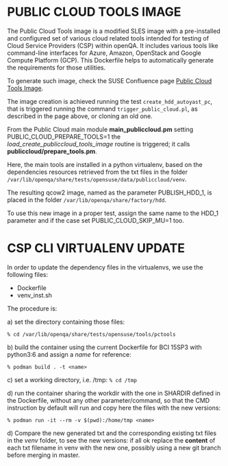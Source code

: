 PUBLIC CLOUD TOOLS IMAGE
========================

The Public Cloud Tools image is a modified SLES image with a pre-installed and configured set of various cloud related tools intended for testing of Cloud Service Providers (CSP) within openQA. It includes various tools like command-line interfaces for Azure, Amazon, OpenStack and Google Compute Platform (GCP). This Dockerfile helps to automatically generate the requirements for those utilities.

To generate such image, check the SUSE Confluence page [Public Cloud Tools Image](https://confluence.suse.com/pages/viewpage.action?spaceKey=qasle&title=Public+Cloud+Tools+Image).

The image creation is achieved running the test `create_hdd_autoyast_pc`, that is triggered running the command `trigger_public_cloud.pl`, as described in the page above, or cloning an old one.

From the Public Cloud main module **main_publiccloud.pm** setting PUBLIC_CLOUD_PREPARE_TOOLS=1 the *load_create_publiccloud_tools_image* routine is triggered; it calls **publiccloud/prepare_tools.pm**.

Here, the main tools are installed in a python virtualenv, based on the dependencies resources retrieved from the txt files in the folder `/var/lib/openqa/share/tests/opensuse/data/publiccloud/venv`.

The resulting qcow2 image, named as the parameter PUBLISH_HDD_1, is placed in the folder `/var/lib/openqa/share/factory/hdd`.

To use this new image in a proper test, assign the same name to the HDD_1 parameter and if the case set PUBLIC_CLOUD_SKIP_MU=1 too.


CSP CLI VIRTUALENV UPDATE
=========================

In order to update the dependency files in the virtualenvs, we use the following files:

- Dockerfile
- venv_inst.sh

The procedure is:

a) set the directory containing those files:
    
`% cd /var/lib/openqa/share/tests/opensuse/tools/pctools`

b) build the container using the current Dockerfile for BCI 15SP3 with python3:6 and assign a *name* for reference:

`% podman build . -t <name>` 

c) set a working directory, i.e. /tmp: `% cd /tmp`

d) run the container sharing the workdir with the one in SHARDIR defined in the Dockerfile, without any other parameter/command, so that the CMD instruction by default will run and copy here the files with the new versions:

`% podman run -it --rm -v $(pwd):/home/tmp <name>`

d) Compare the new generated txt and the corresponding existing txt files in the *venv* folder, to see the new versions: if all ok replace the **content** of each txt filename in venv with the new one, possibly using a new git branch before merging in master.
